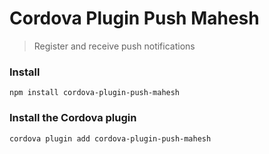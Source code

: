 # Cordova Plugin Push Mahesh


> Register and receive push notifications
### Install
```copy
npm install cordova-plugin-push-mahesh
```


### Install the Cordova plugin
```bash
cordova plugin add cordova-plugin-push-mahesh
```
